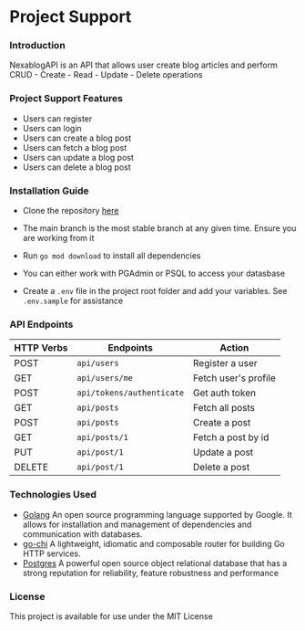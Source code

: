 # Project Support

### Introduction

NexablogAPI is an API that allows user create blog articles and perform CRUD - Create - Read - Update - Delete operations

### Project Support Features

-   Users can register
-   Users can login
-   Users can create a blog post
-   Users can fetch a blog post
-   Users can update a blog post
-   Users can delete a blog post

### Installation Guide

-   Clone the repository [here](https://github.com/Huey-Emma/nexablog.git)
-   The main branch is the most stable branch at any given time. Ensure you are working from it

-   Run `go mod download` to install all dependencies
-   You can either work with PGAdmin or PSQL to access your datasbase
-   Create a `.env` file in the project root folder and add your variables. See `.env.sample` for assistance

### API Endpoints

| HTTP Verbs | Endpoints                 | Action               |
| ---------- | ------------------------- | -------------------- |
| POST       | `api/users`               | Register a user      |
| GET        | `api/users/me`            | Fetch user's profile |
| POST       | `api/tokens/authenticate` | Get auth token       |
| GET        | `api/posts`               | Fetch all posts      |
| POST       | `api/posts`               | Create a post        |
| GET        | `api/posts/1`             | Fetch a post by id   |
| PUT        | `api/post/1`              | Update a post        |
| DELETE     | `api/post/1`              | Delete a post        |

### Technologies Used

-   [Golang](https://go.dev)
    An open source programming language supported by Google. It allows for installation and management of dependencies and communication with databases.
-   [go-chi](https://go-chi.io/#/)
    A lightweight, idiomatic and composable router for building Go HTTP services.
-   [Postgres](https://www.postgresql.org)
    A powerful open source object relational database that has a strong reputation for reliability, feature robustness and performance

### License

This project is available for use under the MIT License
